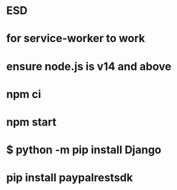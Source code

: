 # ESD

# for service-worker to work
# ensure node.js is v14 and above
# npm ci
# npm start
# $ python -m pip install Django

# pip install paypalrestsdk